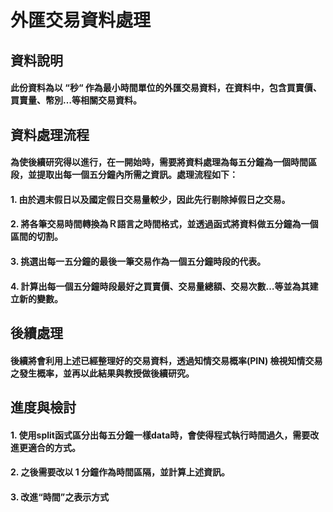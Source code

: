 # 外匯交易資料處理
## 資料說明
#### 此份資料為以 “秒“ 作為最小時間單位的外匯交易資料，在資料中，包含買賣價、買賣量、幣別…等相關交易資料。
## 資料處理流程
#### 為使後續研究得以進行，在一開始時，需要將資料處理為每五分鐘為一個時間區段，並提取出每一個五分鐘內所需之資訊。處理流程如下：
#### 1.	由於週末假日以及國定假日交易量較少，因此先行剔除掉假日之交易。
#### 2.	將各筆交易時間轉換為Ｒ語言之時間格式，並透過函式將資料做五分鐘為一個區間的切割。
#### 3.	挑選出每一五分鐘的最後一筆交易作為一個五分鐘時段的代表。
#### 4.	計算出每一個五分鐘時段最好之買賣價、交易量總額、交易次數…等並為其建立新的變數。
## 後續處理
#### 後續將會利用上述已經整理好的交易資料，透過知情交易概率(PIN) 檢視知情交易之發生概率，並再以此結果與教授做後續研究。
## 進度與檢討
#### 1. 使用split函式區分出每五分鐘一樣data時，會使得程式執行時間過久，需要改進更適合的方式。
#### 2. 之後需要改以 1 分鐘作為時間區隔，並計算上述資訊。
#### 3. 改進“時間”之表示方式 
